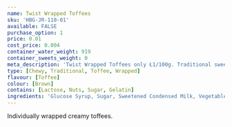 ```yaml
---
name: Twist Wrapped Toffees
sku: 'HBG-JR-110-01'
available: FALSE
purchase_option: 1
price: 0.01
cost_price: 0.004
container_water_weight: 919
container_sweets_weight: 0
meta_description: 'Twist Wrapped Toffees only Ł1/100g. Traditional sweets and more at Humbugs Confectionery Store. Specialists in satisfying your sweet tooth!'
type: [Chewy, Traditional, Toffee, Wrapped]
flavour: [Toffee]
colour: [Brown]
contains: [Lactose, Nuts, Sugar, Gelatin]
ingredients: 'Glucose Syrup, Sugar, Sweetened Condensed Milk, Vegetable Oil, Butter, Salt, Emulsifier: E471; Flavourings'
---
```

Individually wrapped creamy toffees.